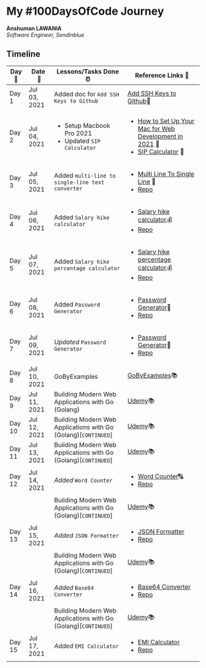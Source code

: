# My #100DaysOfCode Journey

**Anshuman LAWANIA**  
*Software Engineer, Sendinblue* 

## Timeline

|**Day:pushpin:**|**Date &nbsp;:calendar:**|**Lessons/Tasks Done :alarm_clock:**| **Reference Links :link:**|
|------|-----------------|--------------------|---------------------|
|Day 1|Jul 03, 2021| Added doc for `Add SSH Keys to Github` | [Add SSH Keys to Github](https://github.com/71anshuman/useful-docs/tree/main/Add-ssh-key-to-github):pencil:|
|Day 2|Jul 04, 2021|<ul><li>Setup Macbook Pro 2021</li><li> Updated `SIP Calculator`</li></ul>|<ul><li>[How to Set Up Your Mac for Web Development in 2021](https://betterprogramming.pub/how-to-set-up-your-macbook-for-web-development-in-2021-a7a1f53f6462) :apple:</li><li>[SIP Calculator](https://tools.71anshuman.com/) 🤑</li></ul>|
|Day 3|Jul 05, 2021|Added `multi-line to single-line text converter`|<ul><li>[Multi Line To Single Line](https://tools.71anshuman.com/#/multi-line-to-single-line) 💬</li><li>[Repo](https://github.com/71anshuman/utils)</li></ul>|
|Day 4|Jul 06, 2021|Added `Salary hike calculator`|<ul><li>[Salary hike calculator](https://tools.71anshuman.com/#/salary-hike-calculator):moneybag:</li><li>[Repo](https://github.com/71anshuman/utils)</li></ul>|
|Day 5|Jul 07, 2021|Added `Salary hike percentage calculator`|<ul><li>[Salary hike percentage calculator](https://tools.71anshuman.com/#/salary-hike-calculator):moneybag:</li><li>[Repo](https://github.com/71anshuman/utils)</li></ul>|
|Day 6|Jul 08, 2021|Added `Password Generator`|<ul><li>[Password Generator](https://tools.71anshuman.com/#/password-generator):closed_lock_with_key:</li><li>[Repo](https://github.com/71anshuman/utils)</li></ul>|
|Day 7|Jul 09, 2021|*Updated* `Password Generator`|<ul><li>[Password Generator](https://tools.71anshuman.com/#/password-generator):closed_lock_with_key:</li><li>[Repo](https://github.com/71anshuman/utils)</li></ul>|
|Day 8|Jul 10, 2021|GoByExamples|[GoByExamples](https://gobyexample.com/):books:|
|Day 9|Jul 11, 2021|Building Modern Web Applications with Go (Golang)|[Udemy](https://www.udemy.com/share/103XPA/):books:|
|Day 10|Jul 12, 2021|Building Modern Web Applications with Go (Golang)[`CONTINUED`]|[Udemy](https://www.udemy.com/share/103XPA/):books:|
|Day 11|Jul 13, 2021|Building Modern Web Applications with Go (Golang)[`CONTINUED`]|[Udemy](https://www.udemy.com/share/103XPA/):books:|
|Day 12|Jul 14, 2021|*Added* `Word Counter`|<ul><li>[Word Counter](https://tools.71anshuman.com/#/word-counter):capital_abcd:</li><li>[Repo](https://github.com/71anshuman/utils)</li></ul>|
|||Building Modern Web Applications with Go (Golang)[`CONTINUED`]|[Udemy](https://www.udemy.com/share/103XPA/):books:|
|Day 13|Jul 15, 2021|*Added* `JSON Formatter`|<ul><li>[JSON Formatter](https://tools.71anshuman.com/#/json-formatter)</li><li>[Repo](https://github.com/71anshuman/utils)</li></ul>|
|||Building Modern Web Applications with Go (Golang)[`CONTINUED`]|[Udemy](https://www.udemy.com/share/103XPA/):books:|
|Day 14|Jul 16, 2021|*Added* `Base64 Converter`|<ul><li>[Base64 Converter](https://tools.71anshuman.com/#/base-64-converter)</li><li>[Repo](https://github.com/71anshuman/utils)</li></ul>|
|||Building Modern Web Applications with Go (Golang)[`CONTINUED`]|[Udemy](https://www.udemy.com/share/103XPA/):books:|
|Day 15|Jul 17, 2021|*Added* `EMI Calculator`|<ul><li>[EMI Calculator](https://tools.71anshuman.com/#/emi-calculator)</li><li>[Repo](https://github.com/71anshuman/utils)</li></ul>|
